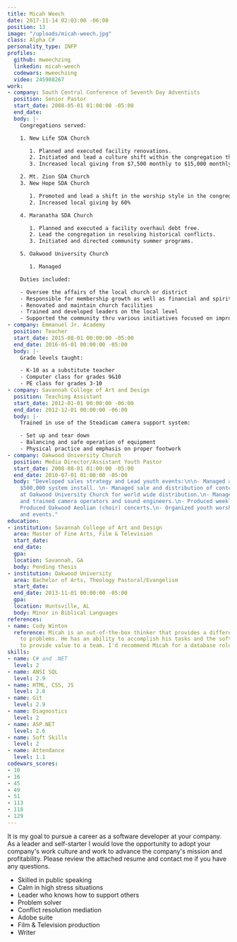 ```yaml
---
title: Micah Weech
date: 2017-11-14 02:03:00 -06:00
position: 13
image: "/uploads/micah-weech.jpg"
class: Alpha C#
personality_type: INFP
profiles:
  github: mweechzing
  linkedin: micah-weech
  codewars: mweechzing
  video: 245988267
work:
- company: South Central Conference of Seventh Day Adventists
  position: Senior Pastor
  start_date: 2008-05-01 01:00:00 -05:00
  end_date: 
  body: |-
    Congregations served:

    1. New Life SDA Church

       1. Planned and executed facility renovations.
       2. Initiated and lead a culture shift within the congregation that increased weekly attendance.
       3. Increased local giving from $7,500 monthly to $15,000 monthly.

    2. Mt. Zion SDA Church
    3. New Hope SDA Church

       1. Promoted and lead a shift in the worship style in the congregation. That increased weekly attendance.
       2. Increased local giving by 60%

    4. Maranatha SDA Church

       1. Planned and executed a facility overhaul debt free.
       2. Lead the congregation in resolving historical conflicts.
       3. Initiated and directed community summer programs.

    5. Oakwood University Church

       1. Managed

    Duties included:

    - Oversee the affairs of the local church or district
    - Responsible for membership growth as well as financial and spiritual growth
    - Renovated and maintain church facilities
    - Trained and developed leaders on the local level
    - Supported the community thru various initiatives focused on improving the quality of life
- company: Emmanuel Jr. Academy
  position: Teacher
  start_date: 2015-08-01 00:00:00 -05:00
  end_date: 2016-05-01 00:00:00 -05:00
  body: |-
    Grade levels taught:

    - K-10 as a substitute teacher
    - Computer class for grades 9&10
    - PE class for grades 3-10
- company: Savannah College of Art and Design
  position: Teaching Assistant
  start_date: 2012-01-01 00:00:00 -06:00
  end_date: 2012-12-01 00:00:00 -06:00
  body: |-
    Trained in use of the Steadicam camera support system:

    - Set up and tear down
    - Balancing and safe operation of equipment
    - Physical practice and emphasis on proper footwork
- company: Oakwood University Church
  position: Media Director/Assistant Youth Pastor
  start_date: 2008-08-01 01:00:00 -05:00
  end_date: 2010-07-01 01:00:00 -05:00
  body: "Developed sales strategy and Lead youth events:\n\n- Managed audio/visual
    $500,000 system install. \n- Managed sale and distribution of content produced
    at Oakwood University Church for world wide distribution.\n- Managed, recruited,
    and trained camera operators and sound engineers.\n- Produced weekly church productions.\n-
    Produced Oakwood Aeolian (choir) concerts.\n- Organized youth worship services
    and events."
education:
- institution: Savannah College of Art and Design
  area: Master of Fine Arts, Film & Television
  start_date: 
  end_date: 
  gpa: 
  location: Savannah, GA
  body: Pending thesis
- institution: Oakwood University
  area: Bachelor of Arts, Theology Pastoral/Evangelism
  start_date: 
  end_date: 2013-11-01 00:00:00 -05:00
  gpa: 
  location: Huntsville, AL
  body: Minor in Biblical Languages
references:
- name: Cody Winton
  reference: Micah is an out-of-the-box thinker that provides a different perspective
    to problems. He has an ability to accomplish his tasks and the soft skills necessary
    to provide value to a team. I'd recommend Micah for a database role.
skills:
- name: C# and .NET
  level: 2
- name: ANSI SQL
  level: 2.9
- name: HTML, CSS, JS
  level: 2.8
- name: Git
  level: 2.9
- name: Diagnostics
  level: 2
- name: ASP.NET
  level: 2.6
- name: Soft Skills
  level: 2
- name: Attendance
  level: 1.1
codewars_scores:
- 10
- 16
- 45
- 49
- 51
- 113
- 118
- 129
---
```


It is my goal to pursue a career as a software developer at your company. As a leader and self-starter I would love the opportunity to adopt your company's work culture and work to advance the company's mission and profitability. Please review the attached resume and contact me if you have any questions.

- Skilled in public speaking
- Calm in high stress situations
- Leader who knows how to support others
- Problem solver
- Conflict resolution mediation
- Adobe suite
- Film & Television production
- Writer